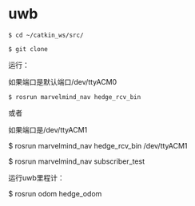 # uwb

	$ cd ~/catkin_ws/src/
  
	$ git clone 

运行：

 如果端口是默认端口/dev/ttyACM0
 
	$ rosrun marvelmind_nav hedge_rcv_bin
  
  或者
  
  如果端口是/dev/ttyACM1
  
  $ rosrun marvelmind_nav hedge_rcv_bin /dev/ttyACM1
  
  $ rosrun marvelmind_nav subscriber_test
  
  运行uwb里程计：
  
   $ rosrun odom hedge_odom
    
  
  
  
